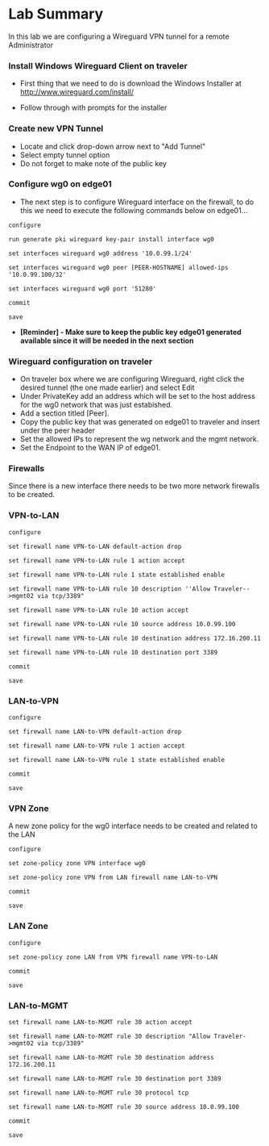 # Lab Summary

In this lab we are configuring a Wireguard VPN tunnel for a remote Administrator

### Install Windows Wireguard Client on traveler

* First thing that we need to do is download the Windows Installer at http://www.wireguard.com/install/

* Follow through with prompts for the installer

### Create new VPN Tunnel

* Locate and click drop-down arrow next to "Add Tunnel"
* Select empty tunnel option
* Do not forget to make note of the public key

### Configure wg0 on edge01

* The next step is to configure Wireguard interface on the firewall, to do this we need to execute the following commands below on edge01...

`configure`

`run generate pki wireguard key-pair install interface wg0`

`set interfaces wireguard wg0 address '10.0.99.1/24'`

`set interfaces wireguard wg0 peer [PEER-HOSTNAME] allowed-ips '10.0.99.100/32'`

`set interfaces wireguard wg0 port '51280'`

`commit`

`save`

* **[Reminder] - Make sure to keep the public key edge01 generated available since it will be needed in the next section**

### Wireguard configuration on traveler

* On traveler box where we are configuring Wireguard, right click the desired tunnel (the one made earlier) and select Edit
* Under PrivateKey add an address which will be set to the host address for the wg0 network that was just estabished. 
* Add a section titled [Peer].
* Copy the public key that was generated on edge01 to traveler and insert under the peer header
* Set the allowed IPs to represent the wg network and the mgmt network.
* Set the Endpoint to the WAN IP of edge01.

### Firewalls 

Since there is a new interface there needs to be two more network firewalls to be created.

### VPN-to-LAN

`configure`

`set firewall name VPN-to-LAN default-action drop`

`set firewall name VPN-to-LAN rule 1 action accept`

`set firewall name VPN-to-LAN rule 1 state established enable`

`set firewall name VPN-to-LAN rule 10 description ''Allow Traveler-->mgmt02 via tcp/3389"`

`set firewall name VPN-to-LAN rule 10 action accept`

`set firewall name VPN-to-LAN rule 10 source address 10.0.99.100`

`set firewall name VPN-to-LAN rule 10 destination address 172.16.200.11`

`set firewall name VPN-to-LAN rule 10 destination port 3389`

`commit`

`save`

### LAN-to-VPN

`configure`

`set firewall name LAN-to-VPN default-action drop`

`set firewall name LAN-to-VPN rule 1 action accept`

`set firewall name LAN-to-VPN rule 1 state established enable`

`commit`

`save`

### VPN Zone

A new zone policy for the wg0 interface needs to be created and related to the LAN

`configure`

`set zone-policy zone VPN interface wg0`

`set zone-policy zone VPN from LAN firewall name LAN-to-VPN`

`commit`

`save`

### LAN Zone

`configure`

`set zone-policy zone LAN from VPN firewall name VPN-to-LAN`

`commit`

`save`

### LAN-to-MGMT

`set firewall name LAN-to-MGMT rule 30 action accept`

`set firewall name LAN-to-MGMT rule 30 description "Allow Traveler->mgmt02 via tcp/3389"`

`set firewall name LAN-to-MGMT rule 30 destination address 172.16.200.11`

`set firewall name LAN-to-MGMT rule 30 destination port 3389`

`set firewall name LAN-to-MGMT rule 30 protocol tcp`

`set firewall name LAN-to-MGMT rule 30 source address 10.0.99.100`

`commit`

`save`



